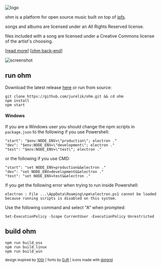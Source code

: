 ![logo](./src/assets/icon/icon.svg)

ohm is a platform for open source music built on top of [ipfs](https://ipfs.io/).

songs and albums are licensed under an All Rights Reserved license.

files included with a song are licensed under a Creative Commons license of the artist's choosing.

\[[read more](https://ohm.rip)\] \[[ohm back-end](https://github.com/jurelik/ohm-be)\]

![screenshot](screenshot.jpg)

## run ohm
Download the latest release [here](https://github.com/jurelik/ohm/releases) or run from source:
```
git clone https://github.com/jurelik/ohm.git && cd ohm
npm install
npm start
```

#### Windows
If you are a Windows user you should change the npm scripts in `package.json` to the following if you use Powershell:
```
"start": "$env:NODE_ENV=\"production\"; electron ."
"dev": "$env:NODE_ENV=\"development\"; electron ."
"test": "$env:NODE_ENV=\"test\"; electron ."
```
or the following if you use CMD:
```
"start": "set NODE_ENV=production&&electron ."
"dev": "set NODE_ENV=development&&electron ."
"test": "set NODE_ENV=test&&electron ."
```

If you get the following error when trying to run inside Powershell:
```
electron : File ...\AppData\Roaming\npm\electron.ps1 cannot be loaded because running scripts is disabled on this system.
```
Use the following command and select "A" when prompted:
```
Set-ExecutionPolicy -Scope CurrentUser -ExecutionPolicy Unrestricted
```

## build ohm
```
npm run build_osx
npm run build_linux
npm run build_win
```

<sub>design inspired by [100r](https://100r.co/) | fonts by [DJR](https://djr.com/) | icons made with [dotgrid](https://100r.co/site/dotgrid.html)</sub>
